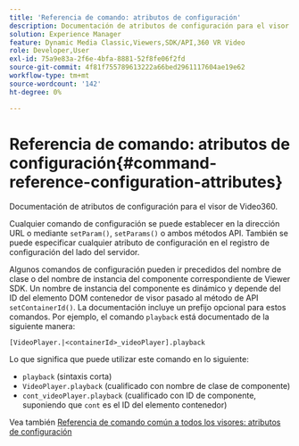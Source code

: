 ```yaml
---
title: 'Referencia de comando: atributos de configuración'
description: Documentación de atributos de configuración para el visor de Video360.
solution: Experience Manager
feature: Dynamic Media Classic,Viewers,SDK/API,360 VR Video
role: Developer,User
exl-id: 75a9e83a-2f6e-4bfa-8881-52f8fe06f2fd
source-git-commit: 4f81f755789613222a66bed2961117604ae19e62
workflow-type: tm+mt
source-wordcount: '142'
ht-degree: 0%

---
```


# Referencia de comando: atributos de configuración{#command-reference-configuration-attributes}

Documentación de atributos de configuración para el visor de Video360.

Cualquier comando de configuración se puede establecer en la dirección URL o mediante `setParam()`, `setParams()` o ambos métodos API. También se puede especificar cualquier atributo de configuración en el registro de configuración del lado del servidor.

Algunos comandos de configuración pueden ir precedidos del nombre de clase o del nombre de instancia del componente correspondiente de Viewer SDK. Un nombre de instancia del componente es dinámico y depende del ID del elemento DOM contenedor de visor pasado al método de API `setContainerId()`. La documentación incluye un prefijo opcional para estos comandos. Por ejemplo, el comando `playback` está documentado de la siguiente manera:

`[VideoPlayer.|<containerId>_videoPlayer].playback`

Lo que significa que puede utilizar este comando en lo siguiente:

* `playback` (sintaxis corta)
* `VideoPlayer.playback` (cualificado con nombre de clase de componente)
* `cont_videoPlayer.playback` (cualificado con ID de componente, suponiendo que `cont` es el ID del elemento contenedor)

Vea también [Referencia de comando común a todos los visores: atributos de configuración](../../../r-html5-viewer-20-cmdref-configattrib/r-html5-viewer-20-cmdref-configattrib.md#concept-850e0f2c49b949deb7cfbfd330d329bd)
